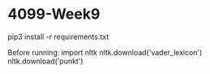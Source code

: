 # 4099-Week9

pip3 install -r requirements.txt

Before running:
import nltk
nltk.download('vader_lexicon')
nltk.download('punkt')
